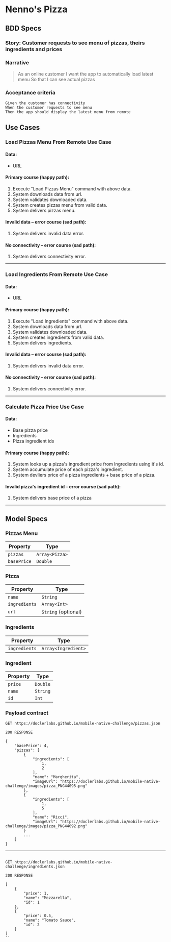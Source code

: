 #  Nenno's Pizza

## BDD Specs

### Story: Customer requests to see menu of pizzas, theirs ingredients and prices

### Narrative

> As an online customer
I want the app to automatically load latest menu
So that I can see actual pizzas

### Acceptance criteria

```
Given the customer has connectivity
When the customer requests to see menu
Then the app should display the latest menu from remote
```

## Use Cases

### Load Pizzas Menu From Remote Use Case

#### Data:
- URL

#### Primary course (happy path): 
1. Execute "Load Pizzas Menu" command with above data.
2. System downloads data from url.
3. System validates downloaded data.
4. System creates pizzas menu from valid data.
5. System delivers pizzas menu.

#### Invalid data – error course (sad path):
1. System delivers invalid data error.

#### No connectivity – error course (sad path):
1. System delivers connectivity error.

---

### Load Ingredients From Remote Use Case

#### Data:
- URL

#### Primary course (happy path): 
1. Execute "Load Ingredients" command with above data.
2. System downloads data from url.
3. System validates downloaded data.
4. System creates ingredients from valid data.
5. System delivers ingredients.

#### Invalid data – error course (sad path):
1. System delivers invalid data error.

#### No connectivity – error course (sad path):
1. System delivers connectivity error.

---

### Calculate Pizza Price Use Case

#### Data:
- Base pizza price
- Ingredients
- Pizza ingredient ids

#### Primary course (happy path): 
1. System looks up a pizza's ingredient price from Ingredients using it's id.
2. System accumulate price of each pizza's ingredient.
3. System devliers price of a pizza ingredients + base price of a pizza.

#### Invalid pizza's ingredient id – error course (sad path):
1. System delivers base price of a pizza

---

## Model Specs

### Pizzas Menu

| Property      | Type                |
|---------------|---------------------|
| `pizzas`      | `Array<Pizza>`      |
| `basePrice`   | `Double`            |

### Pizza

| Property      | Type                |
|---------------|---------------------|
| `name`        | `String`            |
| `ingredients` | `Array<Int>`        |
| `url`         | `String` (optional) |

### Ingredients

| Property      | Type                |
|---------------|---------------------|
| `ingredients` | `Array<Ingredient>` |

### Ingredient

| Property      | Type                |
|---------------|---------------------|
| `price`       | `Double`            |
| `name`        | `String`            |
| `id`          | `Int`               |



### Payload contract

```
GET https://doclerlabs.github.io/mobile-native-challenge/pizzas.json

200 RESPONSE

{
    "basePrice": 4,
    "pizzas": [
        {
            "ingredients": [
                1,
                2
            ],
            "name": "Margherita",
            "imageUrl": "https://doclerlabs.github.io/mobile-native-challenge/images/pizza_PNG44095.png"
        },
        {
            "ingredients": [
                1,
                5
            ],
            "name": "Ricci",
            "imageUrl": "https://doclerlabs.github.io/mobile-native-challenge/images/pizza_PNG44092.png"
        }
        ...
    ]
}
```

---

```

GET https://doclerlabs.github.io/mobile-native-challenge/ingredients.json

200 RESPONSE

[
    {
        "price": 1,
        "name": "Mozzarella",
        "id": 1
    },
    {
        "price": 0.5,
        "name": "Tomato Sauce",
        "id": 2
    }
]
``
